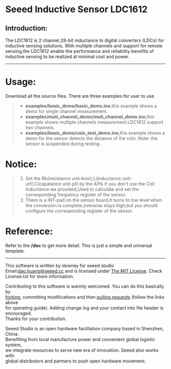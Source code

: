 Seeed Inductive Sensor LDC1612
=====================================  


Introduction:  
------------------------  
The LDC1612 is 2 channel,28-bit inductance to digital converters (LDCs) for inductive sensing solutions. With multiple channels and support for remote sensing,the LDC1612 enable the performance and reliability benefits of inductive sensing to be realized at minimal cost and power.  
***



Usage:
==========
Download all the source files.
There are three examples for user to use.
>* **examples/basic_demo/basic_demo.ino**,this example shows a demo for single channel measurement.
>* **examples/muti_channel_demo/muti_channel_demo.ino**,this example shows multiple channels measurement.LDC1612 support two channels.
>* **examples/basic_demo/coin_test_demo.ino**,this example shows a demo for the sensor detects the distance of the coin. Note: the sensor is suspended during testing.


Notice:
============
>1. Set the Rb(resistance unit-kom),L(inductance unit-uH),C(capatance unit-pf) by the APIs if you don't use the Coil Inductance we provided,Used to calculate and set the corresponding frequency register of the sensor.
>2. There is a INT-pad on the sensor board,It turns to low level when the conversion is complete,overwise stays high,but you should configure the corresponding register of the sensor. 


Reference:
===============
Refer to the **/doc** to get more detail.
This is just a simple and universal template.

***
This software is written by downey  for seeed studio<br>
Email:dao.huang@seeed.cc
and is licensed under [The MIT License](http://opensource.org/licenses/mit-license.php). Check License.txt for more information.<br>

Contributing to this software is warmly welcomed. You can do this basically by<br>
[forking](https://help.github.com/articles/fork-a-repo), committing modifications and then [pulling requests](https://help.github.com/articles/using-pull-requests) (follow the links above<br>
for operating guide). Adding change log and your contact into file header is encouraged.<br>
Thanks for your contribution.

Seeed Studio is an open hardware facilitation company based in Shenzhen, China. <br>
Benefiting from local manufacture power and convenient global logistic system, <br>
we integrate resources to serve new era of innovation. Seeed also works with <br>
global distributors and partners to push open hardware movement.<br>